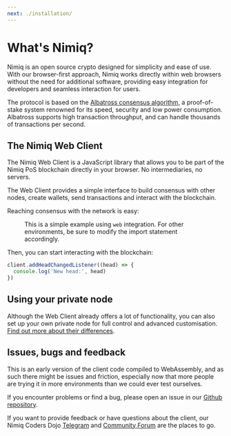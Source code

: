 ```yaml
---
next: ./installation/
---
```


# What's Nimiq?

Nimiq is an open source crypto designed for simplicity and ease of use. With our browser-first approach, Nimiq works directly within web browsers without the need for additional software, providing easy integration for developers and seamless interaction for users.

The protocol is based on the [Albatross consensus algorithm](/learn/), a proof-of-stake system renowned for its speed, security and low power consumption. Albatross supports high transaction throughput, and can handle thousands of transactions per second.

## The Nimiq Web Client

The Nimiq Web Client is a JavaScript library that allows you to be part of the Nimiq PoS blockchain directly in your browser. No intermediaries, no servers.

The Web Client provides a simple interface to build consensus with other nodes, create wallets, send transactions and interact with the blockchain.

Reaching consensus with the network is easy:

<figure>

<!--@include: ./_demo.md-->

<figcaption mt--16 mb-32 op-80 mx-0>

This is a simple example using `web` integration. For other environments, be sure to modify the import statement accordingly.

</figcaption>

</figure>

Then, you can start interacting with the blockchain:

```js
client.addHeadChangedListener((head) => {
  console.log('New head:', head)
})
```


## Using your private node

Although the Web Client already offers a lot of functionality, you can also set up your own private node for full control and advanced customisation. [Find out more about their differences](../web-client-rpc.md).

## Issues, bugs and feedback

This is an early version of the client code compiled to WebAssembly, and as such there might be issues and friction, especially now that more people are trying it in more environments than we could ever test ourselves.

If you encounter problems or find a bug, please open an issue in our [Github repository](https://github.com/nimiq/core-rs-albatross).

If you want to provide feedback or have questions about the client, our Nimiq Coders Dojo [Telegram](https://t.me/nimiq) and [Community Forum](https://forum.nimiq.community/) are the places to go.

